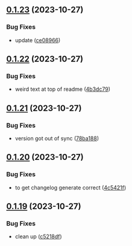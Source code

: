 ## [0.1.23](https://github.com/technovangelist/ollama-node/compare/v0.1.22...v0.1.23) (2023-10-27)


### Bug Fixes

* update ([ce08966](https://github.com/technovangelist/ollama-node/commit/ce089665a6a7c3eea2c6b69ef38f0b0df0809b61))



## [0.1.22](https://github.com/technovangelist/ollama-node/compare/v0.1.21...v0.1.22) (2023-10-27)


### Bug Fixes

* weird text at top of readme ([4b3dc79](https://github.com/technovangelist/ollama-node/commit/4b3dc7973d525bce888e0d5a0ab39c5eb796c502))



## [0.1.21](https://github.com/technovangelist/ollama-node/compare/v0.1.20...v0.1.21) (2023-10-27)


### Bug Fixes

* version got out of sync ([78ba188](https://github.com/technovangelist/ollama-node/commit/78ba188f47395b991c12d9be594efe5d1eed52d0))



## [0.1.20](https://github.com/technovangelist/ollama-node/compare/v0.1.19...v0.1.20) (2023-10-27)


### Bug Fixes

* to get changelog generate correct ([4c5421f](https://github.com/technovangelist/ollama-node/commit/4c5421fed25dd13f7c82222dd86247c5da5e988f))



## [0.1.19](https://github.com/technovangelist/ollama-node/compare/v0.1.18...v0.1.19) (2023-10-27)


### Bug Fixes

* clean up ([c5218df](https://github.com/technovangelist/ollama-node/commit/c5218df26bd2f11b457252b050419fb2a54c0971))



